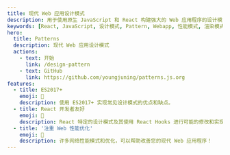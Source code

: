 ```yaml
---
title: 现代 Web 应用设计模式
description: 用于使用原生 JavaScript 和 React 构建强大的 Web 应用程序的设计模式。
keywords: [React, JavaScript, 设计模式, Pattern, Webapp, 性能模式, 渲染模式]
hero:
  title: Patterns
  description: 现代 Web 应用设计模式
  actions:
    - text: 开始
      link: /design-pattern
    - text: GitHub
      link: https://github.com/youngjuning/patterns.js.org
features:
  - title: ES2017+
    emoji: 💎
    description: 使用 ES2017+ 实现常见设计模式的优点和缺点。
  - title: React 开发者友好
    emoji: 🌈
    description: React 特定的设计模式及其使用 React Hooks 进行可能的修改和实现。
  - title: '注重 Web 性能优化'
    emoji: 🚀
    description: 许多网络性能模式和优化，可以帮助改善您的现代 Web 应用程序！
---
```

